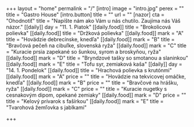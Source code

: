 +++
layout = "home"
permalink = "/"
[intro]
image = "intro.jpg"
perex = ""
title = "Gastro House"
[intro.button]
title = ""
url = ""
[nazor]
cta = "Ohodnotiť"
title = "Napíšte nám ako Vám u nás chutilo. Zaujíma nás Váš názor."
[[daily]]
day = "11. 1. Piatok"
[[daily.food]]
title = "Brokolicová polievka"
[[daily.food]]
title = "Držková polievka"
[[daily.food]]
mark = "A"
title = "Hovädzie debrecínske, knedľa"
[[daily.food]]
mark = "B"
title = "Bravčová pečeň na cibuľke, slovenská ryža"
[[daily.food]]
mark = "C"
title = "Kuracie prsia zapekané so šunkou, syrom a broskyňou, ryža"
[[daily.food]]
mark = "D"
title = "Bryndzové tašky so smotanou a slaninkou"
[[daily.food]]
mark = "E"
title = "Tofu syr, zemiaková kaša"
[[daily]]
day = "14. 1. Pondelok"
[[daily.food]]
title = "Hrachová polievka s krutónmi"
[[daily.food]]
mark = "A"
price = ""
title = "Hovädzie na tekvicovej omáčke, knedľa"
[[daily.food]]
mark = "B"
price = ""
title = "Bravčové na hrášku, ryža"
[[daily.food]]
mark = "C"
price = ""
title = "Kuracie nugetky s cesnakovým dipom, opekané zemiaky"
[[daily.food]]
mark = "D"
price = ""
title = "Kelový prívarok s fašírkou"
[[daily.food]]
mark = "E"
title = "Tvarohová žemľovka s jablkami"

+++
